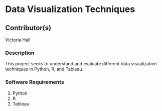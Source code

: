 # Data Visualization Techniques


## Contributor(s)
Victoria Hall


### Description
This project seeks to understand and evaluate different data visualization techniques in Python, R, and Tableau.


### Software Requirements
1. Python 
2. R
3. Tableau


